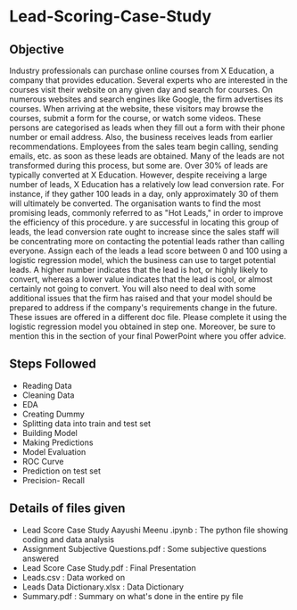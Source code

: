 # Lead-Scoring-Case-Study
## Objective

Industry professionals can purchase online courses from X Education, a company that provides education. Several experts who are interested in the courses visit their website on any given day and search for courses. On numerous websites and search engines like Google, the firm advertises its courses. When arriving at the website, these visitors may browse the courses, submit a form for the course, or watch some videos. These persons are categorised as leads when they fill out a form with their phone number or email address. Also, the business receives leads from earlier recommendations. Employees from the sales team begin calling, sending emails, etc. as soon as these leads are obtained. Many of the leads are not transformed during this process, but some are. Over 30% of leads are typically converted at X Education. However, despite receiving a large number of leads, X Education has a relatively low lead conversion rate. For instance, if they gather 100 leads in a day, only approximately 30 of them will ultimately be converted. The organisation wants to find the most promising leads, commonly referred to as "Hot Leads," in order to improve the efficiency of this procedure. y are successful in locating this group of leads, the lead conversion rate ought to increase since the sales staff will be concentrating more on contacting the potential leads rather than calling everyone. Assign each of the leads a lead score between 0 and 100 using a logistic regression model, which the business can use to target potential leads. A higher number indicates that the lead is hot, or highly likely to convert, whereas a lower value indicates that the lead is cool, or almost certainly not going to convert. You will also need to deal with some additional issues that the firm has raised and that your model should be prepared to address if the company's requirements change in the future. These issues are offered in a different doc file. Please complete it using the logistic regression model you obtained in step one. Moreover, be sure to mention this in the section of your final PowerPoint where you offer advice.

## Steps Followed

* Reading Data
* Cleaning Data
* EDA
* Creating Dummy
* Splitting data into train and test set
* Building Model
* Making Predictions
* Model Evaluation
* ROC Curve
* Prediction on test set
* Precision- Recall

## Details of files given

* Lead Score Case Study Aayushi Meenu .ipynb : The python file showing coding and data analysis
* Assignment Subjective Questions.pdf : Some subjective questions answered
* Lead Score Case Study.pdf : Final Presentation
* Leads.csv : Data worked on
* Leads Data Dictionary.xlsx : Data Dictionary
* Summary.pdf : Summary on what's done in the entire py file

